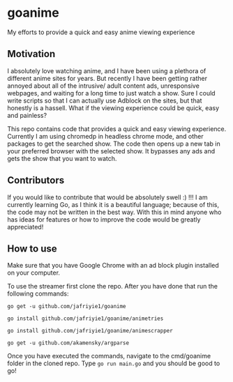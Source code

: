 # goanime
My efforts to provide a quick and easy anime viewing experience 

## Motivation
I absolutely love watching anime, and I have been using a plethora of different anime sites for years. But recently 
I have been getting rather annoyed about all of the intrusive/ adult content ads, unresponsive webpages, and waiting 
for a long time to just watch a show. Sure I could write scripts so that I can actually use 
Adblock on the sites, but that honestly is a hassell. What if the viewing experience could be quick, easy and painless?

This repo contains code that provides a quick and easy viewing experience. 
Currently I am using chromedp in headless chrome mode, and other packages to get the searched show. 
The code then opens up a new tab in your preferred browser with the selected show. It bypasses any ads 
and gets the show that you want to watch. 

## Contributors 
If you would like to contribute that would be absolutely swell :) !!! I am currently learning Go, as 
I think it is a beautiful language; because of this, the code may not be written in the best way. With this in mind
anyone who has ideas for features or how to improve the code would be greatly appreciated!


## How to use 
Make sure that you have Google Chrome with an ad block plugin installed on your computer.

To use the streamer first clone the repo. After you have done that run the following commands:

`go get -u github.com/jafriyie1/goanime`

 `go install github.com/jafriyie1/goanime/animetries`
 
 `go install github.com/jafriyie1/goanime/animescrapper`
 
 `go get -u github.com/akamensky/argparse`

 Once you have executed the commands, navigate to the cmd/goanime folder in the cloned repo. 
 Type `go run main.go` and you should be good to go!

